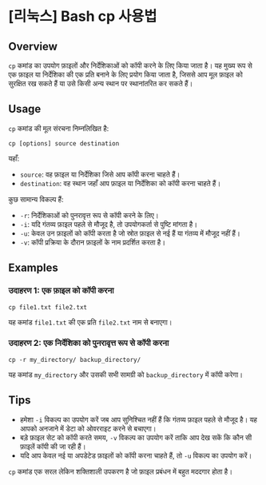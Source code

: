 # [리눅스] Bash cp 사용법

## Overview
`cp` कमांड का उपयोग फ़ाइलों और निर्देशिकाओं को कॉपी करने के लिए किया जाता है। यह मुख्य रूप से एक फ़ाइल या निर्देशिका की एक प्रति बनाने के लिए प्रयोग किया जाता है, जिससे आप मूल फ़ाइल को सुरक्षित रख सकते हैं या उसे किसी अन्य स्थान पर स्थानांतरित कर सकते हैं। 

## Usage
`cp` कमांड की मूल संरचना निम्नलिखित है:

```
cp [options] source destination
```

यहाँ:
- `source`: वह फ़ाइल या निर्देशिका जिसे आप कॉपी करना चाहते हैं।
- `destination`: वह स्थान जहाँ आप फ़ाइल या निर्देशिका को कॉपी करना चाहते हैं।

कुछ सामान्य विकल्प हैं:
- `-r`: निर्देशिकाओं को पुनरावृत्त रूप से कॉपी करने के लिए।
- `-i`: यदि गंतव्य फ़ाइल पहले से मौजूद है, तो उपयोगकर्ता से पुष्टि मांगता है।
- `-u`: केवल उन फ़ाइलों को कॉपी करता है जो स्रोत फ़ाइल से नई हैं या गंतव्य में मौजूद नहीं हैं।
- `-v`: कॉपी प्रक्रिया के दौरान फ़ाइलों के नाम प्रदर्शित करता है।

## Examples
### उदाहरण 1: एक फ़ाइल को कॉपी करना
```
cp file1.txt file2.txt
```
यह कमांड `file1.txt` की एक प्रति `file2.txt` नाम से बनाएगा।

### उदाहरण 2: एक निर्देशिका को पुनरावृत्त रूप से कॉपी करना
```
cp -r my_directory/ backup_directory/
```
यह कमांड `my_directory` और उसकी सभी सामग्री को `backup_directory` में कॉपी करेगा।

## Tips
- हमेशा `-i` विकल्प का उपयोग करें जब आप सुनिश्चित नहीं हैं कि गंतव्य फ़ाइल पहले से मौजूद है। यह आपको अनजाने में डेटा को ओवरराइट करने से बचाएगा।
- बड़े फ़ाइल सेट को कॉपी करते समय, `-v` विकल्प का उपयोग करें ताकि आप देख सकें कि कौन सी फ़ाइलें कॉपी की जा रही हैं।
- यदि आप केवल नई या अपडेटेड फ़ाइलों को कॉपी करना चाहते हैं, तो `-u` विकल्प का उपयोग करें। 

`cp` कमांड एक सरल लेकिन शक्तिशाली उपकरण है जो फ़ाइल प्रबंधन में बहुत मददगार होता है।